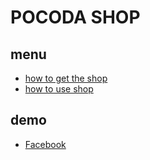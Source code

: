 # POCODA SHOP

## menu
* [how to get the shop](https://github.com/pocoda7428/shop/tree/main/how%20to%20get%20the%20shop)
* [how to use shop](https://github.com/pocoda7428/shop/tree/main/how%20to%20use%20shop)

## demo
* [Facebook](https://www.facebook.com/profile.php?id=61551079292808)
